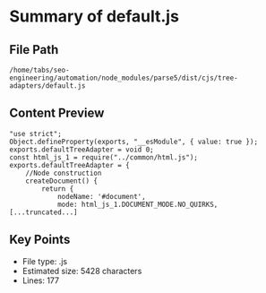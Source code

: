 # Summary of default.js
  
## File Path
`/home/tabs/seo-engineering/automation/node_modules/parse5/dist/cjs/tree-adapters/default.js`

## Content Preview
```
"use strict";
Object.defineProperty(exports, "__esModule", { value: true });
exports.defaultTreeAdapter = void 0;
const html_js_1 = require("../common/html.js");
exports.defaultTreeAdapter = {
    //Node construction
    createDocument() {
        return {
            nodeName: '#document',
            mode: html_js_1.DOCUMENT_MODE.NO_QUIRKS,
[...truncated...]
```

## Key Points
- File type: .js
- Estimated size: 5428 characters
- Lines: 177
